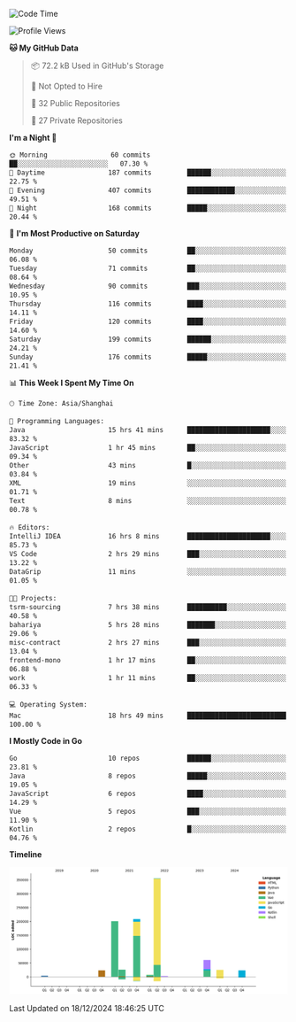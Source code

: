 <!--START_SECTION:waka-->
![Code Time](http://img.shields.io/badge/Code%20Time-2%2C988%20hrs%2057%20mins-blue)

![Profile Views](http://img.shields.io/badge/Profile%20Views-0-blue)

**🐱 My GitHub Data** 

> 📦 72.2 kB Used in GitHub's Storage 
 > 
> 🚫 Not Opted to Hire
 > 
> 📜 32 Public Repositories 
 > 
> 🔑 27 Private Repositories 
 > 
**I'm a Night 🦉** 

```text
🌞 Morning                60 commits          ██░░░░░░░░░░░░░░░░░░░░░░░   07.30 % 
🌆 Daytime                187 commits         ██████░░░░░░░░░░░░░░░░░░░   22.75 % 
🌃 Evening                407 commits         ████████████░░░░░░░░░░░░░   49.51 % 
🌙 Night                  168 commits         █████░░░░░░░░░░░░░░░░░░░░   20.44 % 
```
📅 **I'm Most Productive on Saturday** 

```text
Monday                   50 commits          ██░░░░░░░░░░░░░░░░░░░░░░░   06.08 % 
Tuesday                  71 commits          ██░░░░░░░░░░░░░░░░░░░░░░░   08.64 % 
Wednesday                90 commits          ███░░░░░░░░░░░░░░░░░░░░░░   10.95 % 
Thursday                 116 commits         ████░░░░░░░░░░░░░░░░░░░░░   14.11 % 
Friday                   120 commits         ████░░░░░░░░░░░░░░░░░░░░░   14.60 % 
Saturday                 199 commits         ██████░░░░░░░░░░░░░░░░░░░   24.21 % 
Sunday                   176 commits         █████░░░░░░░░░░░░░░░░░░░░   21.41 % 
```


📊 **This Week I Spent My Time On** 

```text
🕑︎ Time Zone: Asia/Shanghai

💬 Programming Languages: 
Java                     15 hrs 41 mins      █████████████████████░░░░   83.32 % 
JavaScript               1 hr 45 mins        ██░░░░░░░░░░░░░░░░░░░░░░░   09.34 % 
Other                    43 mins             █░░░░░░░░░░░░░░░░░░░░░░░░   03.84 % 
XML                      19 mins             ░░░░░░░░░░░░░░░░░░░░░░░░░   01.71 % 
Text                     8 mins              ░░░░░░░░░░░░░░░░░░░░░░░░░   00.78 % 

🔥 Editors: 
IntelliJ IDEA            16 hrs 8 mins       █████████████████████░░░░   85.73 % 
VS Code                  2 hrs 29 mins       ███░░░░░░░░░░░░░░░░░░░░░░   13.22 % 
DataGrip                 11 mins             ░░░░░░░░░░░░░░░░░░░░░░░░░   01.05 % 

🐱‍💻 Projects: 
tsrm-sourcing            7 hrs 38 mins       ██████████░░░░░░░░░░░░░░░   40.58 % 
bahariya                 5 hrs 28 mins       ███████░░░░░░░░░░░░░░░░░░   29.06 % 
misc-contract            2 hrs 27 mins       ███░░░░░░░░░░░░░░░░░░░░░░   13.04 % 
frontend-mono            1 hr 17 mins        ██░░░░░░░░░░░░░░░░░░░░░░░   06.88 % 
work                     1 hr 11 mins        ██░░░░░░░░░░░░░░░░░░░░░░░   06.33 % 

💻 Operating System: 
Mac                      18 hrs 49 mins      █████████████████████████   100.00 % 
```

**I Mostly Code in Go** 

```text
Go                       10 repos            ██████░░░░░░░░░░░░░░░░░░░   23.81 % 
Java                     8 repos             █████░░░░░░░░░░░░░░░░░░░░   19.05 % 
JavaScript               6 repos             ████░░░░░░░░░░░░░░░░░░░░░   14.29 % 
Vue                      5 repos             ███░░░░░░░░░░░░░░░░░░░░░░   11.90 % 
Kotlin                   2 repos             █░░░░░░░░░░░░░░░░░░░░░░░░   04.76 % 
```



**Timeline**

![Lines of Code chart](https://raw.githubusercontent.com/youtiaoguagua/youtiaoguagua/master/assets/bar_graph.png)


 Last Updated on 18/12/2024 18:46:25 UTC
<!--END_SECTION:waka-->
